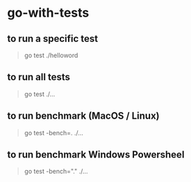 # go-with-tests

## to run a specific test
> go test ./helloword

## to run all tests
> go test ./...

## to run benchmark (MacOS / Linux)
> go test -bench=. ./...

## to run benchmark Windows Powersheel
> go test -bench="." ./...